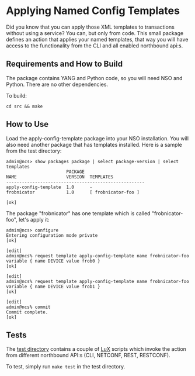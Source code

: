 # Applying Named Config Templates

Did you know that you can apply those XML templates to transactions
without using a service? You can, but only from code. This small
package defines an action that applies your named templates, that way
you will have access to the functionality from the CLI and all enabled
northbound api:s.

## Requirements and How to Build

The package contains YANG and Python code, so you will need NSO and
Python. There are no other dependencies.

To build:

    cd src && make


## How to Use

Load the apply-config-template package into your NSO installation. You
will also need another package that has templates installed. Here is a
sample from the test directory:

```
admin@ncs> show packages package | select package-version | select templates 
                       PACKAGE                       
NAME                   VERSION  TEMPLATES            
-----------------------------------------------------
apply-config-template  1.0      -                    
frobnicator            1.0      [ frobnicator-foo ]  

[ok]
```

The package "frobnicator" has one template which is called
"frobnicator-foo", let's apply it:

```
admin@ncs> configure
Entering configuration mode private
[ok]

[edit]
admin@ncs% request template apply-config-template name frobnicator-foo variable { name DEVICE value frob0 }
[ok]

[edit]
admin@ncs% request template apply-config-template name frobnicator-foo variable { name DEVICE value frob1 }
[ok]

[edit]
admin@ncs% commit 
Commit complete.
[ok]
```



## Tests

The [test directory](./test/) contains a couple of
[LuX](https://github.com/hawk/lux) scripts which invoke the action
from different northbound API:s (CLI, NETCONF, REST, RESTCONF).

To test, simply run `make test` in the test directory.

